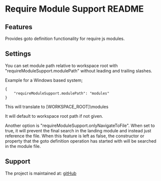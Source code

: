 # Require Module Support README

## Features

Provides goto definition functionality for require js modules.

## Settings

You can set module path relative to workspace root with "requireModuleSupport.modulePath" without leading and trailing slashes.

Example for a Windows based system;

    {
        "requireModuleSupport.modulePath": "modules"
    }

This will translate to [WORKSPACE_ROOT]\modules

It will default to workspace root path if not given.

Another option is "requireModuleSupport.onlyNavigateToFile". When set to true, it will prevent the final search in the landing module and instead just reference the file. When this feature is left as false, the constructor or property that the goto definition operation has started with will be searched in the module file.

## Support

The project is maintained at: [gitHub](https://github.com/anacierdem/vscode-requirejs)
